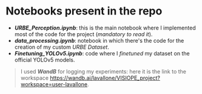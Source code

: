 # Notebooks present in the repo

* ***URBE_Perception.ipynb***: this is the main notebook where I implemented most of the code for the project (*mandatory to read it*).
* ***data_processing.ipynb***: notebook in which there's the code for the creation of my custom *URBE Dataset*.
* ***Finetuning_YOLOv5.ipynb***: code where I *finetuned* my dataset on the official YOLOv5 models.

> I used ***WandB*** for logging my experiments: here it is the link to the workspace https://wandb.ai/lavallone/VISIOPE_project?workspace=user-lavallone.